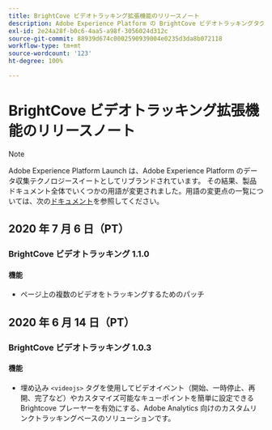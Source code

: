 ```yaml
---
title: BrightCove ビデオトラッキング拡張機能のリリースノート
description: Adobe Experience Platform の BrightCove ビデオトラッキングタグ拡張機能に関する最新のリリースノートです。
exl-id: 2e24a28f-b0c6-4aa5-a98f-3056024d312c
source-git-commit: 88939d674c0002590939004e0235d3da8b072118
workflow-type: tm+mt
source-wordcount: '123'
ht-degree: 100%

---
```


# BrightCove ビデオトラッキング拡張機能のリリースノート

>[!NOTE]
>
>Adobe Experience Platform Launch は、Adobe Experience Platform のデータ収集テクノロジースイートとしてリブランドされています。 その結果、製品ドキュメント全体でいくつかの用語が変更されました。用語の変更点の一覧については、次の[ドキュメント](../../../term-updates.md)を参照してください。

## 2020 年 7 月 6 日（PT）

### BrightCove ビデオトラッキング 1.1.0

#### 機能

* ページ上の複数のビデオをトラッキングするためのパッチ

## 2020 年 6 月 14 日（PT）

### BrightCove ビデオトラッキング 1.0.3

#### 機能

* 埋め込み `<videojs>` タグを使用してビデオイベント（開始、一時停止、再開、完了など）やカスタマイズ可能なキューポイントを簡単に設定できる Brightcove プレーヤーを有効にする、Adobe Analytics 向けのカスタムリンクトラッキングベースのソリューションです。
